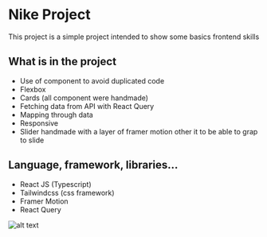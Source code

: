 # Nike Project

This project is a simple project intended to show some basics frontend skills

## What is in the project

-   Use of component to avoid duplicated code
-   Flexbox
-   Cards (all component were handmade)
-   Fetching data from API with React Query
-   Mapping through data
-   Responsive
-   Slider handmade with a layer of framer motion other it to be able to grap to slide

## Language, framework, libraries...

-   React JS (Typescript)
-   Tailwindcss (css framework)
-   Framer Motion
-   React Query

![alt text](https://github.com/Samuel-POTTER/nike-website/blob/main/preview.gif)
